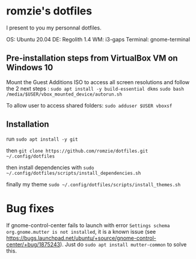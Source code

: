 # romzie's dotfiles

I present to you my personnal dotfiles.

OS: Ubuntu 20.04
DE: Regolith 1.4
WM: i3-gaps
Terminal: gnome-terminal

## Pre-installation steps from VirtualBox VM on Windows 10

Mount the Guest Additions ISO to access all screen resolutions and follow the
2 next steps :
`sudo apt install -y build-essential dkms`
`sudo bash /media/$USER/vbox_mounted_device/autorun.sh` 

To allow user to access shared folders:
`sudo adduser $USER vboxsf`

## Installation

run `sudo apt install -y git`

then `git clone https://github.com/romzie/dotfiles.git ~/.config/dotfiles`

then install dependencies with `sudo ~/.config/dotfiles/scripts/install_dependencies.sh`

finally my theme `sudo ~/.config/dotfiles/scripts/install_themes.sh`

# Bug fixes

If gnome-control-center fails to launch with error `Settings schema org.gnome.mutter is not installed`,
it is a known issue (see https://bugs.launchpad.net/ubuntu/+source/gnome-control-center/+bug/1875243).
Just do `sudo apt install mutter-common` to solve this.

